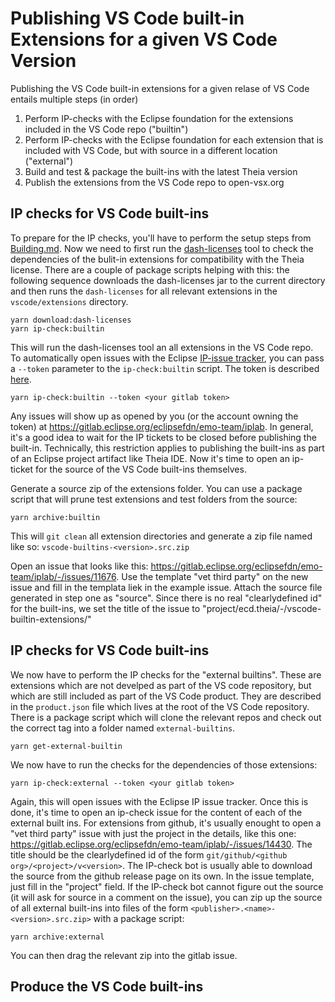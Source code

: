 # Publishing VS Code built-in Extensions for a given VS Code Version
Publishing the VS Code built-in extensions for a given relase of VS Code entails multiple steps (in order)

1. Perform IP-checks with the Eclipse foundation for the extensions included in the VS Code repo ("builtin")
2. Perform IP-checks with the Eclipse foundation for each extension that is included with VS Code, but with source in a different location ("external")
3. Build and test & package the built-ins with the latest Theia version
4. Publish the extensions from the VS Code repo to open-vsx.org

## IP checks for VS Code built-ins
To prepare for the IP checks, you'll have to perform the setup steps from [Building.md](./Building.md#setup). Now we need 
to first run the [dash-licenses](https://github.com/eclipse/dash-licenses) tool to check the dependencies of the bulit-in 
extensions for compatibility with the Theia license. There are a couple of package scripts helping with this: the following sequence downloads the dash-licenses jar to the current directory and then runs the `dash-licenses` for all relevant extensions in the `vscode/extensions` directory.

    yarn download:dash-licenses
    yarn ip-check:builtin 

This will run the dash-licenses tool an all extensions in the VS Code repo. To automatically open issues with the Eclipse [IP-issue tracker](https://gitlab.eclipse.org/eclipsefdn/emo-team/iplab), you can pass a `--token` parameter to the `ip-check:builtin` script. The token is  described [here](https://github.com/eclipse/dash-licenses?tab=readme-ov-file#automatic-ip-team-review-requests).

    yarn ip-check:builtin --token <your gitlab token>

Any issues will show up as opened by you (or the account owning the token) at https://gitlab.eclipse.org/eclipsefdn/emo-team/iplab. In general, it's a good idea to wait for the 
IP tickets to be closed before publishing the built-in. Technically, this restriction applies to publishing the built-ins as part of an Eclipse project artifact like Theia IDE. 
Now it's time to open an ip-ticket for the source of the VS Code built-ins themselves.

Generate a source zip of the extensions folder. You can use a package script that will prune test extensions and test folders from the source:

    yarn archive:builtin

This will `git clean` all extension directories and generate a zip file named like so: `vscode-builtins-<version>.src.zip`

Open an issue that looks like this: https://gitlab.eclipse.org/eclipsefdn/emo-team/iplab/-/issues/11676. Use the template "vet third party" on the new issue and fill in the templata liek in the example issue. Attach the source file generated in step one as "source". Since there is no real "clearlydefined id" for the built-ins, we set the title of the issue to "project/ecd.theia/-/vscode-builtin-extensions/<VS Code version>"

## IP checks for VS Code built-ins
We now have to perform the IP checks for the "external builtins". These are extensions which are not develped as part of the VS code repository, but which are still included as part of the
VS Code product. They are described in the `product.json` file which lives at the root of the VS Code repository. There is a package script which will clone the relevant repos and check out
the correct tag into a folder named `external-builtins`.

    yarn get-external-builtin

We now have to run the checks for the dependencies of those extensions:

    yarn ip-check:external --token <your gitlab token>

Again, this will open issues with the Eclipse IP issue tracker. Once this is done, it's time to open an ip-check issue for the content of each of the external built ins.
For extensions from github, it's usually enought to open a "vet third party" issue with just the project in the details, like this one: https://gitlab.eclipse.org/eclipsefdn/emo-team/iplab/-/issues/14430. The title should be the clearlydefined id of the form `git/github/<github org>/<project>/v<version>`. The IP-check bot is usually able to download the source from the github release page on its own. In the issue template, just fill in the "project" field.
If the IP-check bot cannot figure out the source (it will ask for source in a comment on the issue), you can zip up the source of all external built-ins into files of the form `<publisher>.<name>-<version>.src.zip>` with a package script: 

    yarn archive:external

You can then drag the relevant zip into the gitlab issue.

## Produce the VS Code built-ins